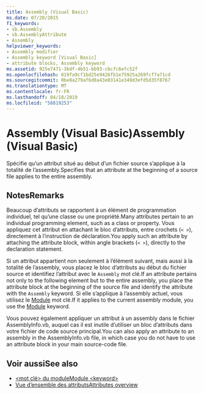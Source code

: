 ```yaml
---
title: Assembly (Visual Basic)
ms.date: 07/20/2015
f1_keywords:
- vb.Assembly
- vb.AssemblyAttribute
- Assembly
helpviewer_keywords:
- Assembly modifier
- Assembly keyword [Visual Basic]
- attribute blocks, Assembly keyword
ms.assetid: 925e7471-3bdf-4b51-bb93-cbcfc6efc52f
ms.openlocfilehash: 819fa9cf1bd25e9426fb1e75925a269fcf7a71cd
ms.sourcegitcommit: 0be8a279af6d8a43e03141e349d3efd5d35f8767
ms.translationtype: MT
ms.contentlocale: fr-FR
ms.lasthandoff: 04/18/2019
ms.locfileid: "58819253"
---
```

# <a name="assembly-visual-basic"></a><span data-ttu-id="ac972-102">Assembly (Visual Basic)</span><span class="sxs-lookup"><span data-stu-id="ac972-102">Assembly (Visual Basic)</span></span>
<span data-ttu-id="ac972-103">Spécifie qu’un attribut situé au début d’un fichier source s’applique à la totalité de l’assembly.</span><span class="sxs-lookup"><span data-stu-id="ac972-103">Specifies that an attribute at the beginning of a source file applies to the entire assembly.</span></span>  
  
## <a name="remarks"></a><span data-ttu-id="ac972-104">Notes</span><span class="sxs-lookup"><span data-stu-id="ac972-104">Remarks</span></span>  
 <span data-ttu-id="ac972-105">Beaucoup d’attributs se rapportent à un élément de programmation individuel, tel qu’une classe ou une propriété.</span><span class="sxs-lookup"><span data-stu-id="ac972-105">Many attributes pertain to an individual programming element, such as a class or property.</span></span> <span data-ttu-id="ac972-106">Vous appliquez cet attribut en attachant le bloc d’attributs, entre crochets (`< >`), directement à l’instruction de déclaration.</span><span class="sxs-lookup"><span data-stu-id="ac972-106">You apply such an attribute by attaching the attribute block, within angle brackets (`< >`), directly to the declaration statement.</span></span>  
  
 <span data-ttu-id="ac972-107">Si un attribut appartient non seulement à l’élément suivant, mais aussi à la totalité de l’assembly, vous placez le bloc d’attributs au début du fichier source et identifiez l’attribut avec le `Assembly` mot clé.</span><span class="sxs-lookup"><span data-stu-id="ac972-107">If an attribute pertains not only to the following element but to the entire assembly, you place the attribute block at the beginning of the source file and identify the attribute with the `Assembly` keyword.</span></span> <span data-ttu-id="ac972-108">Si elle s’applique à l’assembly actuel, vous utilisez le [Module](../../../visual-basic/language-reference/modifiers/module-keyword.md) mot clé.</span><span class="sxs-lookup"><span data-stu-id="ac972-108">If it applies to the current assembly module, you use the [Module](../../../visual-basic/language-reference/modifiers/module-keyword.md) keyword.</span></span>  
  
 <span data-ttu-id="ac972-109">Vous pouvez également appliquer un attribut à un assembly dans le fichier AssemblyInfo.vb, auquel cas il est inutile d’utiliser un bloc d’attributs dans votre fichier de code source principal.</span><span class="sxs-lookup"><span data-stu-id="ac972-109">You can also apply an attribute to an assembly in the AssemblyInfo.vb file, in which case you do not have to use an attribute block in your main source-code file.</span></span>  
  
## <a name="see-also"></a><span data-ttu-id="ac972-110">Voir aussi</span><span class="sxs-lookup"><span data-stu-id="ac972-110">See also</span></span>

- [<span data-ttu-id="ac972-111">\<mot clé> du module</span><span class="sxs-lookup"><span data-stu-id="ac972-111">Module \<keyword></span></span>](../../../visual-basic/language-reference/modifiers/module-keyword.md)
- [<span data-ttu-id="ac972-112">Vue d’ensemble des attributs</span><span class="sxs-lookup"><span data-stu-id="ac972-112">Attributes overview</span></span>](../../../visual-basic/programming-guide/concepts/attributes/index.md)
